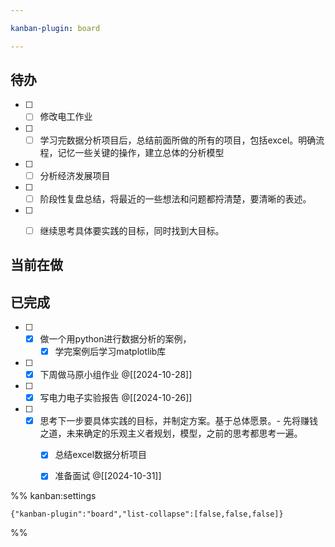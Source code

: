 ```yaml
---

kanban-plugin: board

---
```


## 待办

- [ ] - [ ] 修改电工作业
- [ ] - [ ] 学习完数据分析项目后，总结前面所做的所有的项目，包括excel。明确流程，记忆一些关键的操作，建立总体的分析模型
- [ ] - [ ] 分析经济发展项目
- [ ] - [ ] 阶段性复盘总结，将最近的一些想法和问题都捋清楚，要清晰的表述。
- [ ] - [ ] 继续思考具体要实践的目标，同时找到大目标。


## 当前在做



## 已完成

- [ ] - [x] 做一个用python进行数据分析的案例，
	- [x] 学完案例后学习matplotlib库
- [ ] - [x] 下周做马原小组作业
	@[[2024-10-28]]
- [ ] - [x] 写电力电子实验报告
	@[[2024-10-26]]
- [ ] - [x] 思考下一步要具体实践的目标，并制定方案。基于总体愿景。- 先将赚钱之道，未来确定的乐观主义者规划，模型，之前的思考都思考一遍。
	- [x] 总结excel数据分析项目
	- [x] 准备面试
	 @[[2024-10-31]]




%% kanban:settings
```
{"kanban-plugin":"board","list-collapse":[false,false,false]}
```
%%